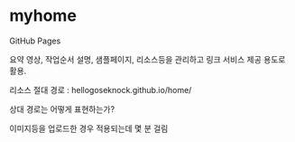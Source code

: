 # myhome
GitHub Pages

요약 영상, 작업순서 설명, 샘플페이지, 리소스등을 관리하고 링크 서비스 제공 용도로 활용.

리소스 절대 경로 : hellogoseknock.github.io/home/

상대 경로는 어떻게 표현하는가?

이미지등을 업로드한 경우 적용되는데 몇 분 걸림

